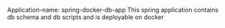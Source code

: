 Application-name: spring-docker-db-app
This spring application contains db schema and db scripts and is deployable on docker
